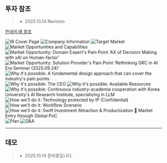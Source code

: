 ## 투자 참조
> - 2025.10.14 Revision

<a href="https://drive.google.com/file/d/1tgK9Kl2X68F4IIMqCcvfpUHWYIeBZyCQ/view?usp=sharing" target="_blank">한국어 IR 참조</a>

![IR Cover Page](/IR/1_cover.PNG)
![Company Information](/IR/2_company_info.PNG)
![Target Market](/IR/3_markets.PNG)
![Market Opportunities and Capabilities](/IR/4_market_opp.PNG)
![Market Opportunity: Domain Expert's Pain Point ‘AX of Decision Making with xAI on Human-factor’](/IR/5_market_opp_ev1.PNG)
![Market Opportunity: Solution Provider's Pain Point ‘Rethinking GRC in AI Era Seminar (2025.09.24)’](/IR/6_market_opp_ev2.PNG)
![Why it's possible: A fundamental design approach that can cover the industry's pain points](/IR/7_pos_ana1.PNG)
![Why it's possible: The CEO](/IR/8_pos_ana2.PNG)
![Why it's possible: Available Resources](/IR/9_pos_ana3.PNG)
![Why it's possible: Continuous industry-academia cooperation with Korea University's AI Research Institute, specializing in LLM](/IR/10_pos_ana4.PNG)
![How we'll do it: Technology protected by IP (Confidential)](/IR/11_how1.PNG)
![How we'll do it: Workflow Scenario](/IR/12_how2.PNG)
![How we'll do it: Swift Investment Attraction & Productization  Market Entry through Global PoC](/IR/13_how3.PNG)
![Plan](/IR/14_plan.PNG)
![Q&A](/IR/15_contact.PNG)

---

## 데모
> - 2025.10.14 준비중입니다.
